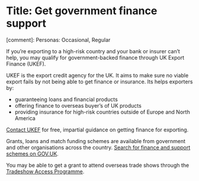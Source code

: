 # Title: Get government finance support
[comment]: Personas: Occasional, Regular

If you&rsquo;re exporting to a high-risk country and your bank or insurer can&rsquo;t help, you may qualify for government-backed finance through UK Export Finance (UKEF).

UKEF is the export credit agency for the UK. It aims to make sure no viable export fails by not being able to get finance or insurance. Its helps exporters by:

* guaranteeing loans and financial products
* offering finance to overseas buyer&rsquo;s of UK products
* providing insurance for high-risk countries outside of Europe and North America

[Contact UKEF](https://www.contactus.trade.gov.uk/enquiry/topic "contact UK Export Finance") for free, impartial guidance on getting finance for exporting.

Grants, loans and match funding schemes are available from government and other organisations across the country. [Search for finance and support schemes on GOV.UK](https://www.gov.uk/business-finance-support "Finance and support for your business").

You may be able to get a grant to attend overseas trade shows through the [Tradeshow Access Programme](https://www.gov.uk/guidance/tradeshow-access-programme "Tradeshow Access Programme").
